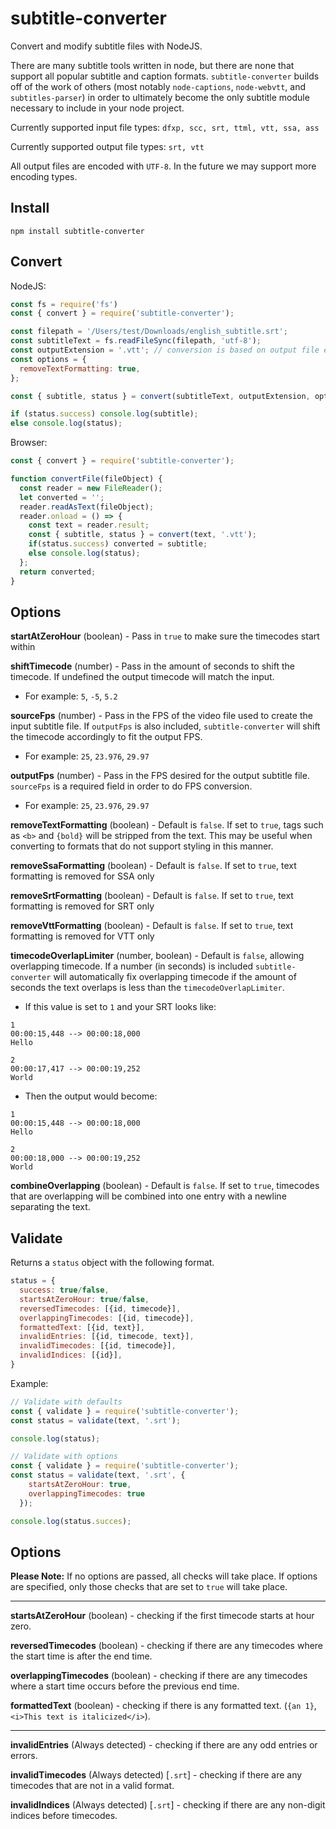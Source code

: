 # subtitle-converter

Convert and modify subtitle files with NodeJS.

There are many subtitle tools written in node, but there are none that support all popular subtitle and caption formats. `subtitle-converter` builds off of the work of others (most notably `node-captions`, `node-webvtt`, and `subtitles-parser`) in order to ultimately become the only subtitle module necessary to include in your node project.

Currently supported input file types: `dfxp, scc, srt, ttml, vtt, ssa, ass`

Currently supported output file types: `srt, vtt`

All output files are encoded with `UTF-8`. In the future we may support more encoding types.

## Install

`npm install subtitle-converter`

## Convert

NodeJS:
```javascript
const fs = require('fs')
const { convert } = require('subtitle-converter');

const filepath = '/Users/test/Downloads/english_subtitle.srt';
const subtitleText = fs.readFileSync(filepath, 'utf-8');
const outputExtension = '.vtt'; // conversion is based on output file extension
const options = {
  removeTextFormatting: true,
};

const { subtitle, status } = convert(subtitleText, outputExtension, options)

if (status.success) console.log(subtitle);
else console.log(status);
```

Browser:
```javascript
const { convert } = require('subtitle-converter');

function convertFile(fileObject) {
  const reader = new FileReader();
  let converted = '';
  reader.readAsText(fileObject);
  reader.onload = () => {
    const text = reader.result;
    const { subtitle, status } = convert(text, '.vtt');
    if(status.success) converted = subtitle;
    else console.log(status);
  };
  return converted;
}
```

## Options

**startAtZeroHour** (boolean) - Pass in `true` to make sure the timecodes start within

**shiftTimecode** (number) - Pass in the amount of seconds to shift the timecode. If undefined the output timecode will match the input.
- For example: `5`, `-5`, `5.2`

**sourceFps** (number) - Pass in the FPS of the video file used to create the input subtitle file. If `outputFps` is also included, `subtitle-converter` will shift the timecode accordingly to fit the output FPS.
- For example: `25`, `23.976`, `29.97`

**outputFps** (number) - Pass in the FPS desired for the output subtitle file. `sourceFps` is a required field in order to do FPS conversion.
- For example: `25`, `23.976`, `29.97`

**removeTextFormatting** (boolean) - Default is `false`. If set to `true`, tags such as `<b>` and `{bold}` will be stripped from the text. This may be useful when converting to formats that do not support styling in this manner.

**removeSsaFormatting** (boolean) - Default is `false`. If set to `true`, text formatting is removed for SSA only

**removeSrtFormatting** (boolean) - Default is `false`. If set to `true`, text formatting is removed for SRT only

**removeVttFormatting** (boolean) - Default is `false`. If set to `true`, text formatting is removed for VTT only

**timecodeOverlapLimiter** (number, boolean) - Default is `false`, allowing overlapping timecode. If a number (in seconds) is included `subtitle-converter` will automatically fix overlapping timecode if the amount of seconds the text overlaps is less than the `timecodeOverlapLimiter`.
- If this value is set to `1` and your SRT looks like:
```
1
00:00:15,448 --> 00:00:18,000
Hello

2
00:00:17,417 --> 00:00:19,252
World
```
- Then the output would become:
```
1
00:00:15,448 --> 00:00:18,000
Hello

2
00:00:18,000 --> 00:00:19,252
World
```

**combineOverlapping** (boolean) - Default is `false`. If set to `true`, timecodes that are overlapping will be combined into one entry with a newline separating the text.

## Validate

Returns a `status` object with the following format.

```javascript
status = {
  success: true/false,
  startsAtZeroHour: true/false,
  reversedTimecodes: [{id, timecode}],
  overlappingTimecodes: [{id, timecode}],
  formattedText: [{id, text}],
  invalidEntries: [{id, timecode, text}],
  invalidTimecodes: [{id, timecode}],
  invalidIndices: [{id}],
}
```

Example:
```javascript
// Validate with defaults
const { validate } = require('subtitle-converter');
const status = validate(text, '.srt');

console.log(status);

// Validate with options
const { validate } = require('subtitle-converter');
const status = validate(text, '.srt', {
    startsAtZeroHour: true,
    overlappingTimecodes: true
  });

console.log(status.succes);
```

## Options

**Please Note:** If no options are passed, all checks will take place.  If options are specified, only those checks that are set to `true` will take place.

---
**startsAtZeroHour** (boolean) - checking if the first timecode starts at hour zero.

**reversedTimecodes** (boolean) - checking if there are any timecodes where the start time is after the end time.

**overlappingTimecodes** (boolean) - checking if there are any timecodes where a start time occurs before the previous end time.

**formattedText** (boolean) - checking if there is any formatted text. (`{an 1}`,`<i>This text is italicized</i>`).

---
**invalidEntries**  (Always detected) - checking if there are any odd entries or errors.

**invalidTimecodes** (Always detected) [`.srt`] - checking if there are any timecodes that are not in a valid format.

**invalidIndices** (Always detected) [`.srt`] - checking if there are any non-digit indices before timecodes.
